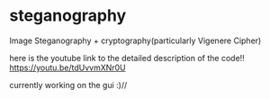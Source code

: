# steganography
Image Steganography + cryptography(particularly Vigenere Cipher)

here is the youtube link to the detailed description of the code!!
https://youtu.be/tdUvvmXNr0U

currently working on the gui :)//
